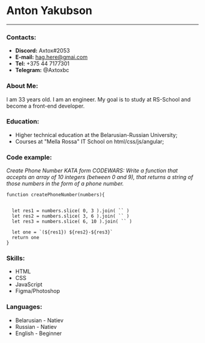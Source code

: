 # Anton Yakubson
********


### **Contacts:**

* **Discord:** Axtox#2053
* **E-mail:** hag.here@gmai.com
* **Tel:** +375 44 7177301
* **Telegram:** @Axtoxbc

### **About Me:**
I am 33 years old. I am an engineer. My goal is to study at RS-School and become a front-end developer.

### **Education:**
+ Higher technical education at the Belarusian-Russian University;
+ Courses at "Mella Rossa" IT School on html/css/js/angular;

### **Code example:**
*Create Phone Number KATA form CODEWARS:*
 _Write a function that accepts an array of 10 integers (between 0 and 9), that returns a string of those numbers in the form of a phone number._
```
function createPhoneNumber(numbers){


  let res1 = numbers.slice( 0, 3 ).join( `` )
  let res2 = numbers.slice( 3, 6 ).join( `` )
  let res3 = numbers.slice( 6, 10 ).join( `` )

  let one = `(${res1}) ${res2}-${res3}`
  return one
}
```
### **Skills:**
- HTML
- CSS
- JavaScript
- Figma/Photoshop


### **Languages:**
- Belarusian - Natiev
- Russian - Natiev
- English - Beginner
